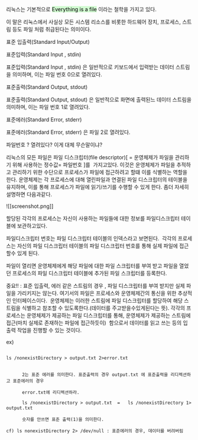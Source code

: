 리눅스는 기본적으로 <mark style="background: #BBFABBA6;">Everything is a file</mark> 이라는 철학을 가지고 있다. 

이 말은 리눅스에서 사실상 모든 시스템 리소스를 비롯한 하드웨어 장치, 프로세스, 스트림 등도 파일 처럼 취급된다는 의미이다. 

표준 입출력(Standard Input/Output)

표준입력(Standard Input , stdin)

표준입력(Standard Input , stdin) 은 일반적으로 키보드에서 입력받는 데이터 스트림을 의미하며, 이는 파일 번호 0으로 열려있다.

  
표준출력(Standard Output, stdout)

표준출력(Standard Output, stdout) 은 일반적으로 화면에 출력된느 데이터 스트림을 의미하며, 이는 파일 번호 1로 열려있다.  

  

표준에러(Standard Error, stderr)

표준에러(Standard Error, stderr) 은 파일 2로 열려있다.

파일번호 ? 열려있다? 이게 대체 무슨말이냐?

리눅스의 모든 파일은 파일 디스크립터(file descriptor)[ = 운영체제가 파일을 관리하기 위해 사용하는 정수값= 파일번호 ]를  가지고있다. 이것은 운영체제가 파일을 추적하고 관리하기 위한 수단으로 프로세스가 파일에 접근하려고 할떄 이를 식별하는 역할을 한다. 운영체제는 각 프로세스에 대해 열린파일과 연결된 파일 디스크립터의 테이블을 유지하며, 이를 통해 프로세스가 파일에 읽기/쓰기를 수행할 수 있게 한다. 좀더 자세히 설명하면 다음과같다.
         

![[screenshot.png]]

할당된 각각의 프로세스는 자신이 사용하는 파일들에 대한 정보를 파일디스크립터 테이블에 보관하고있다. 

파일디스크립터 번호는 파일 디스크립터 테이블의 인덱스라고 보면된다.  각각의 프로세스는 자신의 파일 디스크립터 테이블의 파일 디스크립터 번호를 통해 실제 파일에 접근할수 있게 된다. 

파일이 열리면 운영체제에게 해당 파일에 대한 파일 스크립터를 부여 받고 파일을 열었던 프로세스의 파일 디스크립터 테이블에 추가된 파일 스크립터를 등록한다.

중요!! : 표준 입출력, 에러 같은 스트림의 경우 , 파일 디스크립터를 부여 받지만 실제 파일을 가리키지는 않는다. 여기서의 파일은 프로세스와 운영체제간의 통신을 위한 추상적인 인터페이스이다.  운영체제는 이러한 스트림에 파일 디스크립터를 할당하여 해당 스트림을 식별하고 참조할 수 있도록한다.(데이터를 주고받을수있게된다는 뜻). 각각의 프로세스는 운영체제가 제공하는 파일 디스크립터를 통해, 운영체제가 제공하는 스트림에 접근(마치 실제로 존재하는 파일에 접근하듯이)  함으로서 데이터를 읽고 쓰는 등의 입출력 작업을 진행할 수 있는 것이다. 

ex)

```linux

ls /nonexistDirectory > output.txt 2>error.txt


      2는 표준 에러를 의미한다. 표준출력의 경우 output.txt 에 표준출력을 리디렉션하고 표준에러의 경우 

      error.txt에 리디렉션하라.

      ls /nonexistDirectory > output.txt  =   ls /nonexistDirectory 1> output.txt 

      숫자를 안쓰면 표준 출력(1)을 의미한다.   

cf) ls nonexistDirectory 2> /dev/null : 표준에러의 경우, 데이터를 버려버림
```

